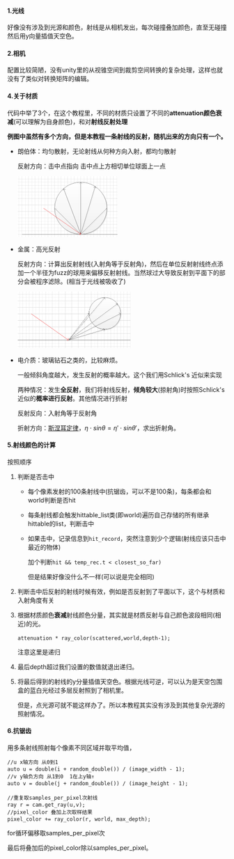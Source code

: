 #### 1.光线

好像没有涉及到光源和颜色，射线是从相机发出，每次碰撞叠加颜色，直至无碰撞然后用y向量插值天空色。

#### 2.相机

配置比较简陋，没有unity里的从视锥空间到裁剪空间转换的复杂处理，这样也就没有了类似对转换矩阵的编辑。

#### 4.关于材质

代码中举了3个，在这个教程里，不同的材质只设置了不同的**attenuation颜色衰减**(可以理解为自身颜色)，和对**射线反射处理**



**例图中虽然有多个方向，但是本教程一条射线的反射，随机出来的方向只有一个。**

* 朗伯体：均匀散射，无论射线从何种方向入射，都均匀散射

  反射方向：击中点指向 击中点上方相切单位球面上一点

  <img src="pic/42.png" style="zoom:50%;" />

* 金属：高光反射

  反射方向：计算出反射射线(入射角等于反射角)，然后在单位反射射线终点添加一个半径为fuzz的球用来偏移反射射线。当然球过大导致反射到平面下的部分会被程序滤除。(相当于光线被吸收了)

  <img src="pic/43.png" style="zoom:50%;" />

* 电介质：玻璃钻石之类的，比较麻烦。

  一般倾斜角度越大，发生反射的概率越大。这个我们用Schlick's 近似来实现

  两种情况：发生**全反射**，我们将射线反射，**倾角较大**(掠射角)时按照Schlick's 近似的**概率进行反射**。其他情况进行折射

  反射反向：入射角等于反射角

  折射方向：[斯涅耳定律](10.电介质)，$η⋅sinθ=η′⋅sinθ′$，求出折射角。

  

#### 5.射线颜色的计算

按照顺序

1. 判断是否击中

   * 每个像素发射的100条射线中(抗锯齿，可以不是100条)，每条都会和world判断是否hit

   * 每条射线都会触发hittable_list类(即world)遍历自己存储的所有继承hittable的list，判断击中

   * 如果击中，记录信息到`hit_record`，突然注意到少个逻辑(射线应该只击中最近的物体)

     加个判断`hit && temp_rec.t < closest_so_far)`

     但是结果好像没什么不一样(可以说是完全相同)

2. 判断击中后反射的射线时候有效，例如是否反射到了平面以下，这个与材质和入射角度有关

3. 根据材质颜色**衰减**射线颜色分量，其实就是材质反射与自己颜色波段相同(相近)的光。

   `attenuation * ray_color(scattered,world,depth-1);`

   注意这里是递归

4. 最后depth超过我们设置的数值就退出递归。

5. 将最后得到的射线的y分量插值天空色。根据光线可逆，可以认为是天空包围盒的蓝白光经过多层反射照到了相机里。

   但是，点光源可就不能这样办了。所以本教程其实没有涉及到其他复杂光源的照射情况。

#### 6.抗锯齿

用多条射线照射每个像素不同区域并取平均值，

```
//u x轴方向 从0到1    
auto u = double(i + random_double()) / (image_width - 1);
//v y轴负方向 从1到0  1在上y轴↑
auto v = double(j + random_double()) / (image_height - 1);

//重复取samples_per_pixel次射线
ray r = cam.get_ray(u,v);
//pixel_color 叠加上次取样结果
pixel_color += ray_color(r, world, max_depth);
```

for循环偏移取samples_per_pixel次

最后将叠加后的pixel_color除以samples_per_pixel。